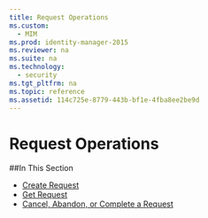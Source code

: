 ```yaml
---
title: Request Operations
ms.custom: 
  - MIM
ms.prod: identity-manager-2015
ms.reviewer: na
ms.suite: na
ms.technology: 
  - security
ms.tgt_pltfrm: na
ms.topic: reference
ms.assetid: 114c725e-8779-443b-bf1e-4fba8ee2be9d
---
```

# Request Operations

##In This Section

- [Create Request](Create-Request.md)
- [Get Request](Get-Request.md)
- [Cancel, Abandon, or Complete a Request](Cancel,-Abandon,-or-Complete-a-Request.md)

